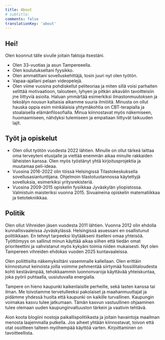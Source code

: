 ```yaml
---
title: About
# subtitle:
comments: false
translationKey: 'about'
---
```


## Hei!

Olen koonnut tälle sivulle joitain faktoja itsestäni.

- Olen 33-vuotias ja asun Tampereeella.
- Olen koulutukseltani fyysikko.
- Olen ammatiltani sovelluskehittäjä, tosin juuri nyt olen työtön.
- Vapaa-ajallani pelaan videopelejä.
- Olen viime vuosina pohdiskellut peliteoriaa ja miten sillä voisi parhaiten selittää motivaatioon, talouteen, lyhyen ja pitkän aikavälin tavoitteisiin jne liittyviä asioita. Haluan ymmärtää esimerkiksi ilmastonmuutoksen ja tekoälyn nousun kaltaisia aikamme suuria ilmiöitä. Minusta on ollut hauska oppia esim minkälaisia yhtymäkohtia on CBT-terapialla ja stoalaisella elämänfilosofialla. Minua kiinnostavat myös näkemiseen, huomaamiseen, nähdyksi tulemiseen ja empatiaan liittyvät taikuuden lajit.

## Työt ja opiskelut
- Olen ollut työtön vuodesta 2022 lähtien. Minulle on ollut tärkeä laittaa oma terveyteni etusijalle ja viettää enemmän aikaa minulle rakkaiden läheisten kanssa. Olen myös työstänyt yhtä kirjoitusprojektia ja muutamaa peli-ideaa.
- Vuosina 2016-2022 olin töissä Helsingissä Tilastokeskuksella sovellusasiantuntijana. Ohjelmoin tilastotuotannossa käytettyjä sovelluksia, esimerkiksi yritysrekisteriä.
- Vuosina 2009-2015 opiskelin fysiikkaa Jyväskylän yliopistossa. Valmistuin maisteriksi vuonna 2015. Sivuaineina opiskelin matematiikkaa ja tietotekniikkaa.

## Politik

Olen ollut Vihreiden jäsen vuodesta 2011 lähtien. Vuonna 2012 olin ehdolla kunnallisvaaleissa Jyväskylässä. Helsingissä asuessani en osallistunut politiikkaan. En tehnyt tarpeeksi löytääkseni itselleni omaa yhteisöä. Työttömyys on sallinut minun käyttää aikaa siihen että tiedän omat prioriteettini ja vahvistanut myös kykyäni toimia niiden mukaisesti. Nyt olen Tampereen vihreiden ehdokas vuoden 2025 kuntavaaleissa.

Olen poliittisilta näkemyksiltäni vasemmalle kallellaan. Olen erittäin kiinnostunut keinoista joilla voimme pehmentää siirtymää fossiilitaloudesta kohti kestävämpää, tehokkaammin luonnonvaroja käyttävää yhteiskuntaa, joka pyörii puhtaalla, uusiutuvalla energialla. 

Tampere on hieno kaupunki kaikenlaisille perheille, sekä lasten kanssa tai ilman. Me toivotamme tervetulleeksi pakolaiset ja maahanmuuttajat ja pidämme yhdessä huolta että kaupunki on kaikille turvallinen. Kaupungin voimakas kasvu tulee jatkumaan. Tämän kasvun vastuullinen ohjaaminen tulee olemaan uuden kaupunginvaltuuston tärkein ja vaativin tehtävä.

Aion koota blogiini nostoja paikallispolitiikasta ja joitain havaintoja maailman menosta laajemmalla putkella. Jos aiheet yhtään kiinnostavat, toivon että otat osoitteen talteen myöhempää käyttöä varten. Kirjoittaminen on tavoitteellista.